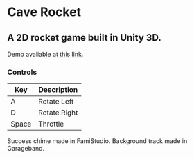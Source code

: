 # Cave Rocket
## A 2D rocket game built in Unity 3D.


Demo avaliable [at this link.](https://simmer.io/@jacobbathan/cave-rocket-v1)


### Controls
| Key      | Description |
| ----------- | ----------- |
| A      | Rotate Left       |
| D   | Rotate Right        |
| Space   | Throttle        |

Success chime made in FamiStudio. 
Background track made in Garageband. 

